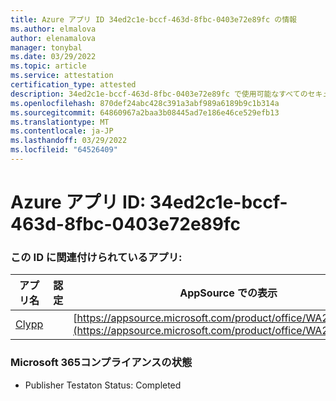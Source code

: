```yaml
---
title: Azure アプリ ID 34ed2c1e-bccf-463d-8fbc-0403e72e89fc の情報
ms.author: elmalova
author: elenamalova
manager: tonybal
ms.date: 03/29/2022
ms.topic: article
ms.service: attestation
certification_type: attested
description: 34ed2c1e-bccf-463d-8fbc-0403e72e89fc で使用可能なすべてのセキュリティおよびコンプライアンス情報。
ms.openlocfilehash: 870def24abc428c391a3abf989a6189b9c1b314a
ms.sourcegitcommit: 64860967a2baa3b08445ad7e186e46ce529efb13
ms.translationtype: MT
ms.contentlocale: ja-JP
ms.lasthandoff: 03/29/2022
ms.locfileid: "64526409"
---
```

# <a name="azure-app-id-34ed2c1e-bccf-463d-8fbc-0403e72e89fc"></a>Azure アプリ ID: 34ed2c1e-bccf-463d-8fbc-0403e72e89fc


### <a name="apps-associated-with-this-id"></a>この ID に関連付けられているアプリ:
| **アプリ名** | **認定** | **AppSource での表示** |
|--------------|---------------|-----------------------|
| [Clypp](../forward/WA200003621.md) |  | [https://appsource.microsoft.com/product/office/WA200003621](https://appsource.microsoft.com/product/office/WA200003621) |

### <a name="microsoft-365-app-compliance-status"></a>Microsoft 365コンプライアンスの状態
- Publisher Testaton Status: Completed
